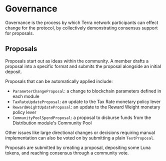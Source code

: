 # Governance

Governance is the process by which Terra network participants can effect change for the protocol, by collectively demonstrating consensus support for proposals.

## Proposals

Proposals start out as ideas within the community. A member drafts a proposal into a specific format and submits the proposal alongside an initial deposit.

Proposals that can be automatically applied include:

- `ParameterChangeProposal`: a change to blockchain parameters defined in each module
- `TaxRateUpdateProposal`: an update to the Tax Rate monetary policy lever
- `RewardWeightUpdateProposal`: an update to the Reward Weight monetary policy lever
- `CommunityPoolSpendProposal`: a proposal to disburse funds from the Distribution module's Community Pool

Other issues like large directional changes or decisions requiring manual implementation can also be voted on by submitting a plain `TextProposal`.

Proposals are submitted by creating a proposal, depositing some Luna tokens, and reaching consensus through a community vote.
